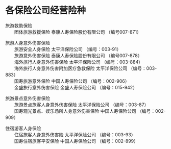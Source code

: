 # 各保险公司经营险种  

旅游救助保险  
&emsp;&emsp;团体旅游救援保险 泰康人寿保险股份有限公司 （编号007-871）  
  
旅游人身意外伤害保险  
&emsp;&emsp;旅游安全人身保险 太平洋保险公司 （编号：003-91）  
&emsp;&emsp;旅游意外伤害保险 泰康人寿保险股份有限公司 （编号007-878）  
&emsp;&emsp;海外旅行人身意外伤害保险 太平洋保险公司 （编号：003-884）  
&emsp;&emsp;海外旅行人身意外伤害附加医疗急救保险 太平洋保险公司 （编号：003-883）  
&emsp;&emsp;国寿旅游意外保险 中国人寿保险公司 （编号：002-906）  
&emsp;&emsp;金盛旅行意外伤害保险 金盛人寿保险公司 （编号：015-942）  
  
旅游景点意外伤害保险  
&emsp;&emsp;旅游景点旅客人身意外伤害保险 太平洋保险公司 （编号：003-87）  
&emsp;&emsp;国寿观光景点、娱乐场所人身意外伤害保险 中国人寿保险公司 （编号：002-909）  
  
住宿游客人身保险  
&emsp;&emsp;住宿旅客人身意外伤害险 太平洋保险公司 （编号：003-93）  
&emsp;&emsp;国寿住宿旅客平安保险 中国人寿保险公司 （编号：002-899）